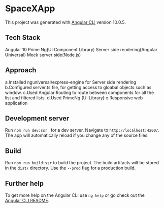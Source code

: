 # SpaceXApp

This project was generated with [Angular CLI](https://github.com/angular/angular-cli) version 10.0.5.

## Tech Stack
 Angular 10
 Prime Ng(UI Component Library)
 Server side rendering(Angular Universal)
 Mock server side(Node.js)
 
## Approach
 a.Installed nguniversal/express-engine for Server side rendering
 b.Configured server.ts file, for getting access to gloabal objects such as window.
 c.Used Angular Routing to route between components for all the list and filtered lists.
 d.Used PrimeNg (UI Library)
 e.Responsive web application

## Development server

Run `npm run dev:ssr ` for a dev server. Navigate to `http://localhost:4200/`. The app will automatically reload if you change any of the source files.

## Build

Run `npm run build:ssr` to build the project. The build artifacts will be stored in the `dist/` directory. Use the `--prod` flag for a production build.


## Further help

To get more help on the Angular CLI use `ng help` or go check out the [Angular CLI README](https://github.com/angular/angular-cli/blob/master/README.md).

